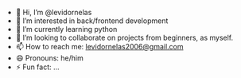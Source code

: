 - 👋 Hi, I’m @levidornelas
- 👀 I’m interested in back/frontend development
- 🌱 I’m currently learning python
- 💞️ I’m looking to collaborate on projects from beginners, as myself.
- 📫 How to reach me: levidornelas2006@gmail.com
- 😄 Pronouns: he/him
- ⚡ Fun fact: ...

<!---
levidornelas/levidornelas is a ✨ special ✨ repository because its `README.md` (this file) appears on your GitHub profile.
You can click the Preview link to take a look at your changes.
--->

